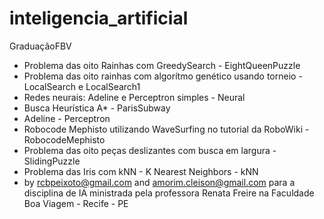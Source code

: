 inteligencia_artificial
=======================

GraduaçãoFBV

- Problema das oito Rainhas com GreedySearch - EightQueenPuzzle
- Problema das oito rainhas com algorítmo genético usando torneio - LocalSearch e LocalSearch1
- Redes neurais: Adeline e Perceptron simples - Neural
- Busca Heurística A* - ParisSubway
- Adeline - Perceptron
- Robocode Mephisto utilizando WaveSurfing no tutorial da RoboWiki - RobocodeMephisto
- Problema das oito peças deslizantes com busca em largura - SlidingPuzzle
- Problema das Iris com kNN - K Nearest Neighbors - kNN
- by rcbpeixoto@gmail.com and amorim.cleison@gmail.com para a disciplina de IA ministrada pela professora Renata Freire na Faculdade Boa Viagem - Recife - PE
